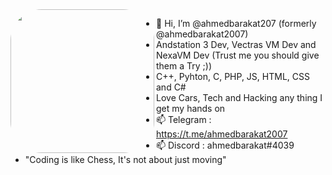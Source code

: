 <center>

<img align='left' src="https://github.com/user-attachments/assets/71db8451-ed9d-499b-aae6-e059a3d53677" width="230" style="border-radius:50px;">


</center>

- 👋 Hi, I’m @ahmedbarakat207 (formerly @ahmedbarakat2007)
- Andstation 3 Dev, Vectras VM Dev and NexaVM Dev (Trust me you should give them a Try ;))
- C++, Pyhton, C, PHP, JS, HTML, CSS and C#
- Love Cars, Tech and Hacking any thing I get my hands on
- 📫 Telegram : https://t.me/ahmedbarakat2007
- 📫 Discord : ahmedbarakat#4039
- "Coding is like Chess, It's not about just moving"


